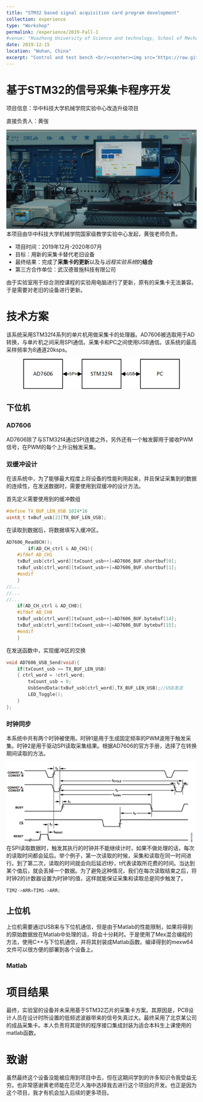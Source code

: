 ```yaml
---
title: "STM32 based signal acquisition card program development"
collection: experience
type: "Workshop"
permalink: /experience/2019-Fall-1
#venue: "Huazhong University of Science and technology, School of Mechanical Science & Engineering"
date: 2019-12-15
location: "Wuhan, China"
excerpt: "Control and test bench <br/><center><img src='https://raw.githubusercontent.com/ShiMiaohui0426/ShiMiaohui0426.github.io/master/_experience/2019-Fall-1/DRE01.jpg'></center>"
---
```


# 基于STM32的信号采集卡程序开发

项目信息：华中科技大学机械学院实验中心改造升级项目

直接负责人：黄弢

<center>
<img src='https://raw.githubusercontent.com/ShiMiaohui0426/ShiMiaohui0426.github.io/master/_experience/2019-Fall-1/DRE01.jpg'>
</center>
本项目由华中科技大学机械学院国家级教学实验中心发起，黄弢老师负责。

- 项目时间：2019年12月-2020年07月
- 目标：用新的采集卡替代老旧设备
- 最终结果：完成了**采集卡的更新**以及与*远程实验系统*的**结合**
- 第三方合作单位：武汉德普施科技有限公司

由于实验室用于综合测控课程的实验用电脑进行了更新，原有的采集卡无法兼容。于是需要对老旧的设备进行更新。

# 技术方案

该系统采用STM32f4系列的单片机用做采集卡的处理器。AD7606被选取用于AD转换，与单片机之间采用SPI通信。采集卡和PC之间使用USB通信。该系统的最高采样频率为8通道20ksps。
<center>
<img src='https://raw.githubusercontent.com/ShiMiaohui0426/ShiMiaohui0426.github.io/master/_experience/2019-Fall-1/Untitled.png'>
</center>

## 下位机

### AD7606

AD7606除了与STM32f4通过SPI连接之外，另外还有一个触发脚用于接收PWM信号，在PWM的每个上升沿触发采集。

### 双缓冲设计

在该系统中，为了能够最大程度上将设备的性能利用起来，并且保证采集到的数据的连续性，在发送数据时，需要使用到双缓冲的设计方法。

首先定义需要使用到的缓冲数组

```c
#define TX_BUF_LEN_USB 1024*16
uint8_t txBuf_usb[2][TX_BUF_LEN_USB];
```

在读取到数据后，将数据填写入缓冲区。

```c
AD7606_Read8CH();	
		if(AD_CH_ctrl & AD_CH1){
	#ifdef AD_CH1
	txBuf_usb[ctrl_word][txCount_usb++]=AD7606_BUF.shortbuf[0];
	txBuf_usb[ctrl_word][txCount_usb++]=AD7606_BUF.shortbuf[1];
	#endif
	}
//... 
//...
//...
	if(AD_CH_ctrl & AD_CH8){
	#ifdef AD_CH8
	txBuf_usb[ctrl_word][txCount_usb++]=AD7606_BUF.bytebuf[14];
	txBuf_usb[ctrl_word][txCount_usb++]=AD7606_BUF.bytebuf[15];	
	#endif
	}
```

在发送函数中，实现缓冲区的交换

```c
void AD7606_USB_Send(void){
	if(txCount_usb >= TX_BUF_LEN_USB)
	{ ctrl_word = !ctrl_word;
		txCount_usb = 0;
		UsbSendData(txBuf_usb[ctrl_word],TX_BUF_LEN_USB);//USB发送
		LED_Toggle();
	}
};
```

### 时钟同步

本系统中共有两个时钟被使用。时钟1是用于生成固定频率的PWM波用于触发采集。时钟2是用于驱动SPI读取采集结果。根据AD7606的官方手册，选择了在转换期间读取的方法。
<center>
<img src='https://raw.githubusercontent.com/ShiMiaohui0426/ShiMiaohui0426.github.io/master/_experience/2019-Fall-1/Untitled%201.png'>

</center>
在SPI读取数据时，触发其执行的时钟并不能继续计时，如果不做处理的话，每次的读取时间都会延后。举个例子，第一次读取的时候，采集和读取在同一时间进行。到了第二次，读取的时间就会向后延迟t秒，t代表读取所花费的时间。当达到某个值后，就会丢掉一个数据。为了避免这种情况，我们在每次读取结束之后，将时钟2的计数器设置为时钟1的值，这样就能保证采集和读取总是同步触发了。

```c
TIM2->ARR=TIM1->ARR;
```

## 上位机

上位机需要通过USB来与下位机通信，但是由于Matlab的性能限制，如果将得到的原始数据放在Matlab中处理的话，将会十分耗时。于是使用了Mex混合编程的方法，使用C++与下位机通信，并将其封装成Matlab函数。编译得到的mexw64文件可以很方便的部署到各个设备上。

### Matlab



# 项目结果

最终，实验室的设备并未采用基于STM32芯片的采集卡方案。其原因是，PCB设计人员在设计时所设置的低频滤波器带来的信号失真过大。最终采用了北京某公司的成品采集卡。本人负责将其提供的程序接口集成封装为适合本科生上课使用的matlab函数。

# 致谢

虽然最终这个设备没能被应用到项目中去，但在这期间学到的许多知识令我受益无穷。也非常感谢黄老师能在茫茫人海中选择我去进行这个项目的开发。也正是因为这个项目，我才有机会加入后续的更多项目。